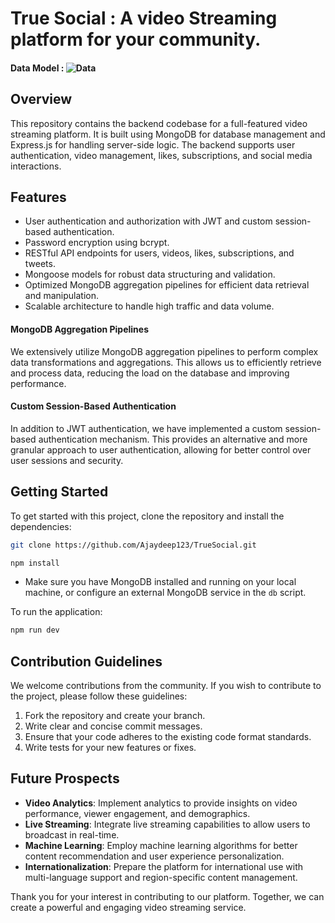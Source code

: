 # True Social : A video Streaming platform for your community.
#### Data Model : ![Data](https://github.com/user-attachments/assets/e3930485-7c69-4546-bb30-62515b98b743)

## Overview
This repository contains the backend codebase for a full-featured video streaming platform. It is built using MongoDB for database management and Express.js for handling server-side logic. The backend supports user authentication, video management, likes, subscriptions, and social media interactions.

## Features
- User authentication and authorization with JWT and custom session-based authentication.
- Password encryption using bcrypt.
- RESTful API endpoints for users, videos, likes, subscriptions, and tweets.
- Mongoose models for robust data structuring and validation.
- Optimized MongoDB aggregation pipelines for efficient data retrieval and manipulation.
- Scalable architecture to handle high traffic and data volume.

#### MongoDB Aggregation Pipelines
We extensively utilize MongoDB aggregation pipelines to perform complex data transformations and aggregations. This allows us to efficiently retrieve and process data, reducing the load on the database and improving performance.

#### Custom Session-Based Authentication
In addition to JWT authentication, we have implemented a custom session-based authentication mechanism. This provides an alternative and more granular approach to user authentication, allowing for better control over user sessions and security.

## Getting Started
To get started with this project, clone the repository and install the dependencies:

```bash
git clone https://github.com/Ajaydeep123/TrueSocial.git

npm install
```
- Make sure you have MongoDB installed and running on your local machine, or configure an external MongoDB service in the `db` script.

To run the application:

```bash 
npm run dev
```


## Contribution Guidelines
We welcome contributions from the community. If you wish to contribute to the project, please follow these guidelines:

1. Fork the repository and create your branch.
2. Write clear and concise commit messages.
3. Ensure that your code adheres to the existing code format standards.
4. Write tests for your new features or fixes.

## Future Prospects
- **Video Analytics**: Implement analytics to provide insights on video performance, viewer engagement, and demographics.
- **Live Streaming**: Integrate live streaming capabilities to allow users to broadcast in real-time.
- **Machine Learning**: Employ machine learning algorithms for better content recommendation and user experience personalization.
- **Internationalization**: Prepare the platform for international use with multi-language support and region-specific content management.


Thank you for your interest in contributing to our platform. Together, we can create a powerful and engaging video streaming service.



